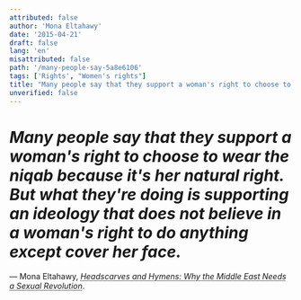```yaml
---
attributed: false
author: 'Mona Eltahawy'
date: '2015-04-21'
draft: false
lang: 'en'
misattributed: false
path: '/many-people-say-5a8e6106'
tags: ['Rights', "Women's rights"]
title: "Many people say that they support a woman's right to choose to wear the niqab because it's her natural right. But what they're doing is supporting an ideology that does not believe in a woman's right to do anything except cover her face."
unverified: false
---
```


# *Many people say that they support a woman's right to choose to wear the niqab because it's her natural right. But what they're doing is supporting an ideology that does not believe in a woman's right to do anything except cover her face.*
&mdash; Mona Eltahawy, <cite><abbr title="ISBN-13: 9780865478039">Headscarves and Hymens: Why the Middle East Needs a Sexual Revolution</abbr></cite>.
